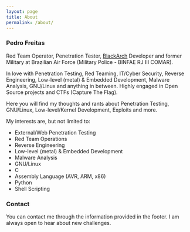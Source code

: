 ```yaml
---
layout: page
title: About
permalink: /about/
---
```


### Pedro Freitas

Red Team Operator, Penetration Tester, <a href="https://blackarch.org/" 
target="_blank">BlackArch</a> Developer and former Military at Brazilian Air 
Force (Military Police - BINFAE RJ III COMAR).

In love with Penetration Testing, Red Teaming, IT/Cyber Security, 
Reverse Engineering, Low-level (metal) & Embedded Development, Malware Analysis,
GNU/Linux and anything in between. Highly engaged in Open Source projects and 
CTFs (Capture The Flag).

Here you will find my thoughts and rants about Penetration Testing, GNU/Linux,
Low-level/Kernel Development, Exploits and more.

My interests are, but not limited to:
- External/Web Penetration Testing
- Red Team Operations
- Reverse Engineering
- Low-level (metal) & Embedded Development
- Malware Analysis
- GNU/Linux
- C
- Assembly Language (AVR, ARM, x86)
- Python
- Shell Scripting

### Contact

You can contact me through the information provided in the footer. I am always open to hear about new challenges. 
